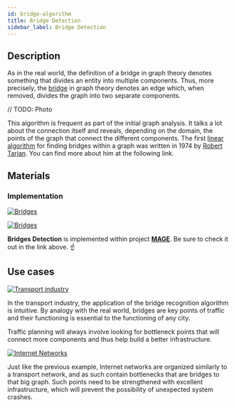 ```yaml
---
id: bridge-algorithm
title: Bridge Detection
sidebar_label: Bridge Detection
---
```


## Description

As in the real world, the definition of a bridge in graph theory denotes something that divides an entity into multiple components. Thus, more precisely, the [bridge](https://en.wikipedia.org/wiki/Bridge_(graph_theory)) in graph theory denotes an edge which, when removed, divides the graph into two separate components.

// TODO: Photo

This algorithm is frequent as part of the initial graph analysis. It talks a lot about the connection itself and reveals, depending on the domain, the points of the graph that connect the different components. The first [linear algorithm](https://www.thealgorists.com/Algo/GraphTheory/Tarjan/Bridges) for finding bridges within a graph was written in 1974 by [Robert Tarjan](https://en.wikipedia.org/wiki/Robert_Tarjan). You can find more about him at the following link.

## Materials

### Implementation

[![Bridges](https://img.shields.io/badge/Bridges-Implementation-FB6E00?style=for-the-badge&logo=github&logoColor=white)](/mage/query-modules/cpp/bridges)

[![Bridges](https://img.shields.io/badge/Bridges-Documentation-FCC624?style=for-the-badge&logo=cplusplus&logoColor=white)](/mage/query-modules/cpp/bridges)

**Bridges Detection** is implemented within project [**MAGE**](https://github.com/memgraph/mage). Be sure to check it out in the link above. :point_up:

## Use cases

[![Transport industry](https://img.shields.io/badge/Transport_industry-Application-8A477F?style=for-the-badge)](/mage/query-modules/python/node-similarity)

In the transport industry, the application of the bridge recognition algorithm is intuitive. By analogy with the real world, bridges are key points of traffic and their functioning is essential to the functioning of any city.

Traffic planning will always involve looking for bottleneck points that will connect more components and thus help build a better infrastructure.

[![Internet Networks](https://img.shields.io/badge/Internet_Network-Application-8A477F?style=for-the-badge)](/mage/query-modules/python/node-similarity)

Just like the previous example, Internet networks are organized similarly to a transport network, and as such contain bottlenecks that are bridges to that big graph. Such points need to be strengthened with excellent infrastructure, which will prevent the possibility of unexpected system crashes.

